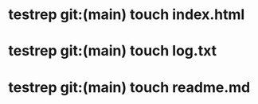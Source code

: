 # testrep git:(main)  touch index.html
# testrep git:(main)  touch log.txt
# testrep git:(main)  touch readme.md
              
